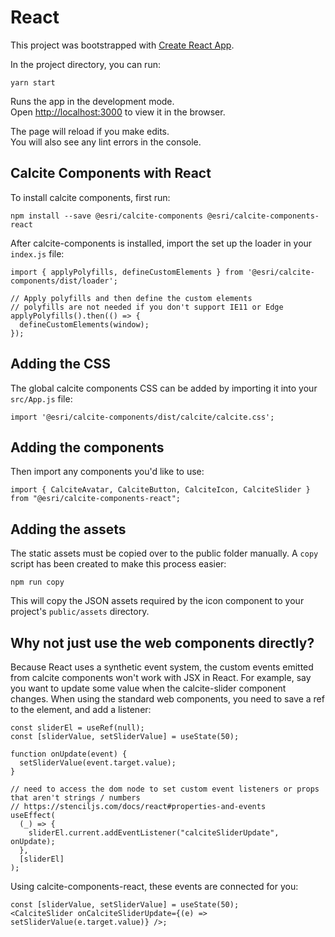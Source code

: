 # React

This project was bootstrapped with [Create React App](https://github.com/facebook/create-react-app).

In the project directory, you can run:

```
yarn start
```

Runs the app in the development mode.<br />
Open [http://localhost:3000](http://localhost:3000) to view it in the browser.

The page will reload if you make edits.<br />
You will also see any lint errors in the console.

## Calcite Components with React

To install calcite components, first run:

```
npm install --save @esri/calcite-components @esri/calcite-components-react
```

After calcite-components is installed, import the set up the loader in your `index.js` file:

```
import { applyPolyfills, defineCustomElements } from '@esri/calcite-components/dist/loader';

// Apply polyfills and then define the custom elements
// polyfills are not needed if you don't support IE11 or Edge
applyPolyfills().then(() => {
  defineCustomElements(window);
});
```

## Adding the CSS

The global calcite components CSS can be added by importing it into your `src/App.js` file:

```
import '@esri/calcite-components/dist/calcite/calcite.css';
```

## Adding the components

Then import any components you'd like to use:

```
import { CalciteAvatar, CalciteButton, CalciteIcon, CalciteSlider } from "@esri/calcite-components-react";
```

## Adding the assets

The static assets must be copied over to the public folder manually. A `copy` script has been created to make this process easier:

```
npm run copy
```

This will copy the JSON assets required by the icon component to your project's `public/assets` directory.


## Why not just use the web components directly?

Because React uses a synthetic event system, the custom events emitted from calcite components won't work with JSX in React. For example, say you want to update some value when the calcite-slider component changes. When using the standard web components, you need to save a ref to the element, and add a listener:

```
const sliderEl = useRef(null);
const [sliderValue, setSliderValue] = useState(50);

function onUpdate(event) {
  setSliderValue(event.target.value);
}

// need to access the dom node to set custom event listeners or props that aren't strings / numbers
// https://stenciljs.com/docs/react#properties-and-events
useEffect(
  (_) => {
    sliderEl.current.addEventListener("calciteSliderUpdate", onUpdate);
  },
  [sliderEl]
);
```

Using calcite-components-react, these events are connected for you:

```
const [sliderValue, setSliderValue] = useState(50);
<CalciteSlider onCalciteSliderUpdate={(e) => setSliderValue(e.target.value)} />;
```